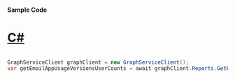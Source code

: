 #### Sample Code
# [C#](#tab/Csharp)

```C#

GraphServiceClient graphClient = new GraphServiceClient();
var getEmailAppUsageVersionsUserCounts = await graphClient.Reports.GetEmailAppUsageVersionsUserCounts().Request().GetAsync();

```